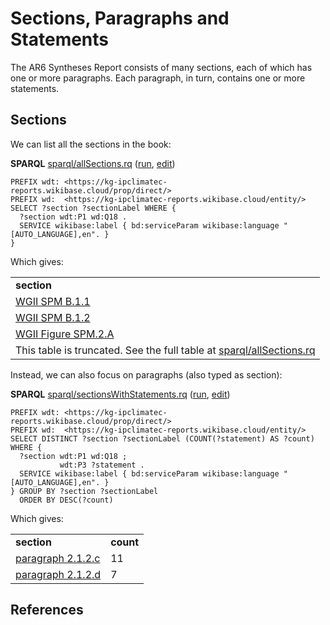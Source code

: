 <!--- THIS FILE IS AUTOGENERATED. DO NOT EDIT IT. EDIT THE FILE IN THE /src/ DIRECTORY INSTEAD -->

# Sections, Paragraphs and Statements

The <a name="tp1">AR6 Syntheses Report</a> consists of many sections, each of which has one or more
<a name="tp2">paragraphs</a>. Each paragraph, in turn, contains one or more <a name="tp3">statements</a>.

## Sections

We can list all the sections in the book:

**SPARQL** [sparql/allSections.rq](sparql/allSections.code.html) ([run](https://kg-ipclimatec-reports.wikibase.cloud/query/embed.html#PREFIX%20wdt%3A%20%3Chttps%3A%2F%2Fkg-ipclimatec-reports.wikibase.cloud%2Fprop%2Fdirect%2F%3E%0APREFIX%20wd%3A%20%20%3Chttps%3A%2F%2Fkg-ipclimatec-reports.wikibase.cloud%2Fentity%2F%3E%0A%0ASELECT%20%3Fsection%20%3FsectionLabel%20WHERE%20%7B%0A%20%20%3Fsection%20wdt%3AP1%20wd%3AQ18%20.%0A%20%20SERVICE%20wikibase%3Alabel%20%7B%20bd%3AserviceParam%20wikibase%3Alanguage%20%22%5BAUTO_LANGUAGE%5D%2Cen%22.%20%7D%0A%7D%0A), [edit](https://kg-ipclimatec-reports.wikibase.cloud/query/#PREFIX%20wdt%3A%20%3Chttps%3A%2F%2Fkg-ipclimatec-reports.wikibase.cloud%2Fprop%2Fdirect%2F%3E%0APREFIX%20wd%3A%20%20%3Chttps%3A%2F%2Fkg-ipclimatec-reports.wikibase.cloud%2Fentity%2F%3E%0A%0ASELECT%20%3Fsection%20%3FsectionLabel%20WHERE%20%7B%0A%20%20%3Fsection%20wdt%3AP1%20wd%3AQ18%20.%0A%20%20SERVICE%20wikibase%3Alabel%20%7B%20bd%3AserviceParam%20wikibase%3Alanguage%20%22%5BAUTO_LANGUAGE%5D%2Cen%22.%20%7D%0A%7D%0A))

```sparql
PREFIX wdt: <https://kg-ipclimatec-reports.wikibase.cloud/prop/direct/>
PREFIX wd:  <https://kg-ipclimatec-reports.wikibase.cloud/entity/>
SELECT ?section ?sectionLabel WHERE {
  ?section wdt:P1 wd:Q18 .
  SERVICE wikibase:label { bd:serviceParam wikibase:language "[AUTO_LANGUAGE],en". }
}
```

Which gives:

<table>
  <tr>
    <td><b>section</b></td>
  </tr>
  <tr>
    <td><a href="https://kg-ipclimatec-reports.wikibase.cloud/entity/Q19">WGII SPM B.1.1</a></td>
  </tr>
  <tr>
    <td><a href="https://kg-ipclimatec-reports.wikibase.cloud/entity/Q20">WGII SPM B.1.2</a></td>
  </tr>
  <tr>
    <td><a href="https://kg-ipclimatec-reports.wikibase.cloud/entity/Q21">WGII Figure SPM.2.A</a></td>
  </tr>
  <tr><td colspan="2">This table is truncated. See the full table at <a href="sparql/allSections.code.html">sparql/allSections.rq</a></td></tr>
</table>

Instead, we can also focus on paragraphs (also typed as section):

**SPARQL** [sparql/sectionsWithStatements.rq](sparql/sectionsWithStatements.code.html) ([run](https://kg-ipclimatec-reports.wikibase.cloud/query/embed.html#PREFIX%20wdt%3A%20%3Chttps%3A%2F%2Fkg-ipclimatec-reports.wikibase.cloud%2Fprop%2Fdirect%2F%3E%0APREFIX%20wd%3A%20%20%3Chttps%3A%2F%2Fkg-ipclimatec-reports.wikibase.cloud%2Fentity%2F%3E%0A%0ASELECT%20DISTINCT%20%3Fsection%20%3FsectionLabel%20%28COUNT%28%3Fstatement%29%20AS%20%3Fcount%29%20WHERE%20%7B%0A%20%20%3Fsection%20wdt%3AP1%20wd%3AQ18%20%3B%0A%20%20%20%20%20%20%20%20%20%20%20wdt%3AP3%20%3Fstatement%20.%0A%20%20SERVICE%20wikibase%3Alabel%20%7B%20bd%3AserviceParam%20wikibase%3Alanguage%20%22%5BAUTO_LANGUAGE%5D%2Cen%22.%20%7D%0A%7D%20GROUP%20BY%20%3Fsection%20%3FsectionLabel%0A%20%20ORDER%20BY%20DESC%28%3Fcount%29%0A), [edit](https://kg-ipclimatec-reports.wikibase.cloud/query/#PREFIX%20wdt%3A%20%3Chttps%3A%2F%2Fkg-ipclimatec-reports.wikibase.cloud%2Fprop%2Fdirect%2F%3E%0APREFIX%20wd%3A%20%20%3Chttps%3A%2F%2Fkg-ipclimatec-reports.wikibase.cloud%2Fentity%2F%3E%0A%0ASELECT%20DISTINCT%20%3Fsection%20%3FsectionLabel%20%28COUNT%28%3Fstatement%29%20AS%20%3Fcount%29%20WHERE%20%7B%0A%20%20%3Fsection%20wdt%3AP1%20wd%3AQ18%20%3B%0A%20%20%20%20%20%20%20%20%20%20%20wdt%3AP3%20%3Fstatement%20.%0A%20%20SERVICE%20wikibase%3Alabel%20%7B%20bd%3AserviceParam%20wikibase%3Alanguage%20%22%5BAUTO_LANGUAGE%5D%2Cen%22.%20%7D%0A%7D%20GROUP%20BY%20%3Fsection%20%3FsectionLabel%0A%20%20ORDER%20BY%20DESC%28%3Fcount%29%0A))

```sparql
PREFIX wdt: <https://kg-ipclimatec-reports.wikibase.cloud/prop/direct/>
PREFIX wd:  <https://kg-ipclimatec-reports.wikibase.cloud/entity/>
SELECT DISTINCT ?section ?sectionLabel (COUNT(?statement) AS ?count) WHERE {
  ?section wdt:P1 wd:Q18 ;
           wdt:P3 ?statement .
  SERVICE wikibase:label { bd:serviceParam wikibase:language "[AUTO_LANGUAGE],en". }
} GROUP BY ?section ?sectionLabel
  ORDER BY DESC(?count)
```

Which gives:

<table>
  <tr>
    <td><b>section</b></td>
    <td><b>count</b></td>
  </tr>
  <tr>
    <td><a href="https://kg-ipclimatec-reports.wikibase.cloud/entity/Q31">paragraph 2.1.2.c</a></td>
    <td>11</td>
  </tr>
  <tr>
    <td><a href="https://kg-ipclimatec-reports.wikibase.cloud/entity/Q49">paragraph 2.1.2.d</a></td>
    <td>7</td>
  </tr>
</table>


## References


